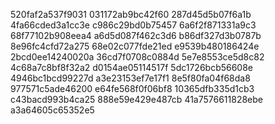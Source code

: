 520faf2a537f9031
031172ab9bc42f60
287d45d5b07f6a1b
4fa66cded3a1cc3e
c986c29bd0b75457
6a6f2f871331a9c3
68f77102b908eea4
a6d5d087f462c3d6
b86df327d3b0787b
8e96fc4cfd72a275
68e02c077fde21ed
e9539b480186424e
2bcd0ee14240020a
36cd7f0708c0884d
5e7e8553ce5d8c82
4c68a7c8bf8f32a2
d0154ae05114517f
5dc1726bcb56608e
4946bc1bcd99227d
a3e23153ef7e17f1
8e5f80fa04f68da8
977571c5ade46200
e64fe568f0f06bf8
10365dfb335d1cb3
c43bacd993b4ca25
888e59e429e487cb
41a7576611828ebe
a3a64605c65352e5
